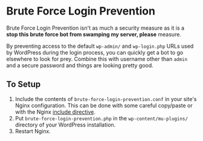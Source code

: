 # Brute Force Login Prevention

Brute Force Login Prevention isn't as much a security measure as it is a **stop this brute force bot from swamping my server, please** measure.

By preventing access to the default `wp-admin/` and `wp-login.php` URLs used by WordPress during the login process, you can quickly get a bot to go elsewhere to look for prey. Combine this with username other than `admin` and a secure password and things are looking pretty good.

## To Setup

1. Include the contents of `brute-force-login-prevention.conf` in your site's Nginx configuration. This can be done with some careful copy/paste or with the Nginx [include directive](http://wiki.nginx.org/CoreModule#include).
1. Put `brute-force-login-prevention.php` in the `wp-content/mu-plugins/` directory of your WordPress installation.
1. Restart Nginx.
